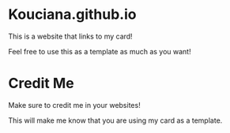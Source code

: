 # Kouciana.github.io
This is a website that links to my card!

Feel free to use this as a template as much as you want!

# Credit Me

Make sure to credit me in your websites!

This will make me know that you are using my card as a template.

